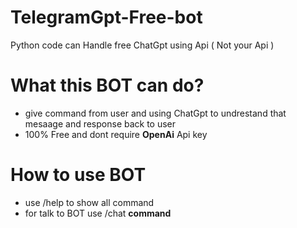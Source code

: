 # TelegramGpt-Free-bot
Python code can Handle free ChatGpt using Api ( Not your Api ) 

# What this BOT can do?

- give command from user and using ChatGpt to undrestand that mesaage and response back to user
- 100% Free and dont require **OpenAi** Api key

# How to use BOT

- use /help to show all command 
- for talk to BOT use /chat **command** 
